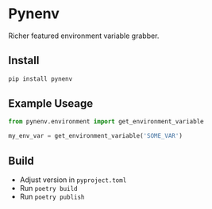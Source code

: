 # Pynenv

Richer featured environment variable grabber.

## Install

```bash
pip install pynenv
```

## Example Useage

```python
from pynenv.environment import get_environment_variable

my_env_var = get_environment_variable('SOME_VAR')
```

## Build

* Adjust version in ```pyproject.toml```
* Run ```poetry build```
* Run ```poetry publish```
